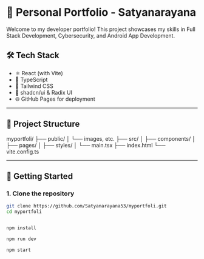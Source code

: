 # 🚀 Personal Portfolio - Satyanarayana

Welcome to my developer portfolio! This project showcases my skills in Full Stack Development, Cybersecurity, and Android App Development.

## 🛠️ Tech Stack

- ⚛️ React (with Vite)
- 📜 TypeScript
- 🎨 Tailwind CSS
- 💅 shadcn/ui & Radix UI
- 🌐 GitHub Pages for deployment

---

## 📁 Project Structure

myportfoli/
├── public/
│ └── images, etc.
├── src/
│ ├── components/
│ ├── pages/
│ ├── styles/
│ └── main.tsx
├── index.html
└── vite.config.ts


---

## 🚀 Getting Started

### 1. Clone the repository

```bash
git clone https://github.com/Satyanarayana53/myportfoli.git
cd myportfoli


npm install

npm run dev

npm start